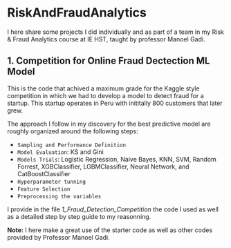 # RiskAndFraudAnalytics
I here share some projects I did individually and as part of a team in my Risk &amp; Fraud Analytics course at IE HST, taught by professor Manoel Gadi.

## 1. Competition for Online Fraud Dectection ML Model 
This is the code that achived a maximum grade for the Kaggle style competition in which we had to develop a model to detect fraud for a startup. This startup operates in Peru with inititally 800 customers that later grew. 

The approach I follow in my discovery for the best predictive model are roughly organized around the following steps:

- `Sampling and Performance Definition`
- `Model Evaluation`: KS and Gini
- `Models Trials`: Logistic Regression, Naive Bayes, KNN, SVM, Random Forrest, XGBClassifier, LGBMClassifier, Neural Network, and CatBoostClassifier
- `Hyperparameter tunning`
- `Feature Selection`
- `Preprocessing the variables`

I provide in the file *1_Fraud_Detection_Competition* the code I used as well as a detailed step by step guide to my reasonning.

**Note:** I here make a great use of the starter code as well as other codes provided by Professor Manoel Gadi.
